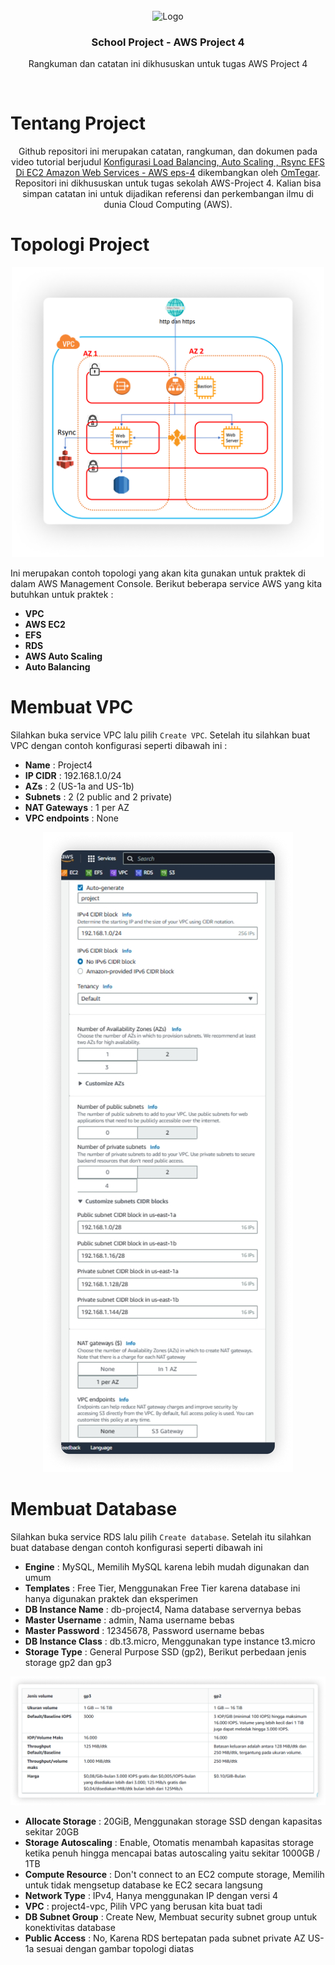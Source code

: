<!-- Project Logo -->
<br/>
<div align="center">
    <img src="https://logos-world.net/wp-content/uploads/2021/08/Amazon-Web-Services-AWS-Logo.png" alt="Logo" width="100">
    <h3 align="center">School Project - AWS Project 4</h3>
     <p align="center">
        Rangkuman dan catatan ini dikhususkan untuk tugas AWS Project 4
    </p>
    <br />
</div>

# Tentang Project
<p align="center">
    Github repositori ini merupakan catatan, rangkuman, dan dokumen pada video tutorial berjudul <a href="https://www.youtube.com/watch?v=JmUMBKs3Y0c">Konfigurasi Load Balancing, Auto Scaling , Rsync EFS Di EC2 Amazon Web Services - AWS eps-4</a> dikembangkan oleh <a href="https://github.com/OmTegar/">OmTegar</a>. Repositori ini dikhususkan untuk tugas sekolah AWS-Project 4. Kalian bisa simpan catatan ini untuk dijadikan referensi dan perkembangan ilmu di dunia Cloud Computing (AWS).
</p>

# Topologi Project
<div align="center">
<img src="images/topologi.png" alt="Logo" width="500">
</div>

Ini merupakan contoh topologi yang akan kita gunakan untuk praktek di dalam AWS Management Console.
Berikut beberapa service AWS yang kita butuhkan untuk praktek :

- **VPC**
- **AWS EC2**
- **EFS**
- **RDS**
- **AWS Auto Scaling**
- **Auto Balancing**

# Membuat VPC

Silahkan buka service VPC lalu pilih `Create VPC`. Setelah itu silahkan buat VPC dengan contoh konfigurasi seperti dibawah ini :

- **Name**          : Project4
- **IP CIDR**       : 192.168.1.0/24
- **AZs**           : 2 (US-1a and US-1b)
- **Subnets**       : 2 (2 public and 2 private) 
- **NAT Gateways**  : 1 per AZ
- **VPC endpoints** : None
<div align="center">
<img src="images/vpc.png" alt="Logo">
</div>

# Membuat Database

Silahkan buka service RDS lalu pilih `Create database`. Setelah itu silahkan buat database dengan contoh konfigurasi seperti dibawah ini
- **Engine**  : MySQL, Memilih MySQL karena lebih mudah digunakan dan umum
- **Templates**  : Free Tier, Menggunakan Free Tier karena database ini hanya digunakan praktek dan eksperimen
- **DB Instance Name** : db-project4, Nama database servernya bebas
- **Master Username**  : admin, Nama username bebas
- **Master Password**  : 12345678, Password username bebas
- **DB Instance Class**  : db.t3.micro, Menggunakan type instance t3.micro
- **Storage Type**  : General Purpose SSD (gp2), Berikut perbedaan jenis storage gp2 dan gp3
<img src="images/jenis-storage.png" alt="Logo">

- **Allocate Storage** : 20GiB, Menggunakan storage SSD dengan kapasitas sekitar 20GB
- **Storage Autoscaling** : Enable, Otomatis menambah kapasitas storage ketika penuh hingga mencapai batas autoscaling yaitu sekitar 1000GB / 1TB
- **Compute Resource** : Don't connect to an EC2 compute storage, Memilih untuk tidak mengsetup database ke EC2 secara langsung
- **Network Type** : IPv4, Hanya menggunakan IP dengan versi 4
- **VPC** : project4-vpc, Pilih VPC yang berusan kita buat tadi
- **DB Subnet Group** : Create New, Membuat security subnet group untuk konektivitas database
- **Public Access** : No, Karena RDS bertepatan pada subnet private AZ US-1a sesuai dengan gambar topologi diatas